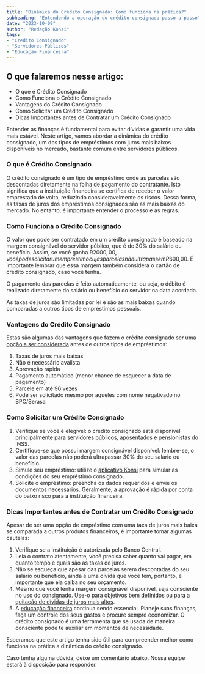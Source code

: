```yaml
---
title: "Dinâmica do Crédito Consignado: Como funciona na prática?"
subheading: "Entendendo a operação do crédito consignado passo a passo"
date: "2023-10-09"
author: "Redação Konsi"
tags:
- "Credito Consignado"
- "Servidores Públicos"
- "Educação Financeira"
---
```


## O que falaremos nesse artigo:

- O que é Crédito Consignado
- Como Funciona o Crédito Consignado
- Vantagens do Crédito Consignado
- Como Solicitar um Crédito Consignado
- Dicas Importantes antes de Contratar um Crédito Consignado

Entender as finanças é fundamental para evitar dívidas e garantir uma vida mais estável. Neste artigo, vamos abordar a dinâmica do crédito consignado, um dos tipos de empréstimos com juros mais baixos disponíveis no mercado, bastante comum entre servidores públicos.

### O que é Crédito Consignado

O crédito consignado é um tipo de empréstimo onde as parcelas são descontadas diretamente na folha de pagamento do contratante. Isto significa que a instituição financeira se certifica de receber o valor emprestado de volta, reduzindo consideravelmente os riscos. Dessa forma, as taxas de juros dos empréstimos consignados são as mais baixas do mercado. No entanto, é importante entender o processo e as regras.

### Como Funciona o Crédito Consignado

O valor que pode ser contratado em um crédito consignado é baseado na margem consignável do servidor público, que é de 30% do salário ou benefício. Assim, se você ganha R$2000,00, você pode solicitar um empréstimo cujas parcelas não ultrapassem R$600,00. É importante lembrar que essa margem também considera o cartão de crédito consignado, caso você tenha.

O pagamento das parcelas é feito automaticamente, ou seja, o débito é realizado diretamente do salário ou benefício do servidor na data acordada.

As taxas de juros são limitadas por lei e são as mais baixas quando comparadas a outros tipos de empréstimos pessoais.

### Vantagens do Crédito Consignado

Estas são algumas das vantagens que fazem o crédito consignado ser uma [opção a ser considerada](https://konsi.com.br/postagens/por-que-o-crdito-consignado-a-melhor-escolha-para-servidores-pblicos) antes de outros tipos de empréstimos:

1. Taxas de juros mais baixas
2. Não é necessário avalista
3. Aprovação rápida
4. Pagamento automático (menor chance de esquecer a data de pagamento)
5. Parcele em até 96 vezes
6. Pode ser solicitado mesmo por aqueles com nome negativado no SPC/Serasa

### Como Solicitar um Crédito Consignado

1. Verifique se você é elegível: o crédito consignado está disponível principalmente para servidores públicos, aposentados e pensionistas do INSS.
2. Certifique-se que possui margem consignável disponível: lembre-se, o valor das parcelas não poderá ultrapassar 30% do seu salário ou benefício.
3. Simule seu empréstimo: utilize o [aplicativo Konsi](https://konsi.com.br/download) para simular as condições do seu empréstimo consignado.
4. Solicite o empréstimo: preencha os dados requeridos e envie os documentos necessários. Geralmente, a aprovação é rápida por conta do baixo risco para a instituição financeira.

### Dicas Importantes antes de Contratar um Crédito Consignado

Apesar de ser uma opção de empréstimo com uma taxa de juros mais baixa se comparada a outros produtos financeiros, é importante tomar algumas cautelas:

1. Verifique se a instituição é autorizada pelo Banco Central.
2. Leia o contrato atentamente, você precisa saber quanto vai pagar, em quanto tempo e quais são as taxas de juros.
3. Não se esqueça que apesar das parcelas serem descontadas do seu salário ou benefício, ainda é uma dívida que você tem, portanto, é importante que ela caiba no seu orçamento.
4. Mesmo que você tenha margem consignável disponível, seja consciente no uso do consignado. Use-o para objetivos bem definidos ou para a [quitação de dívidas de juros mais altos](https://konsi.com.br/postagens/como-usar-o-crdito-consignado-para-quitar-dvidas-caras).
5. A [educação financeira](https://konsi.com.br/postagens/a-importncia-da-educao-financeira-para-servidores-pblicos-e-como-implement-la-em-sua-vida) continua sendo essencial. Planeje suas finanças, faça um controle dos seus gastos e procure sempre economizar. O crédito consignado é uma ferramenta que se usada de maneira consciente pode te auxiliar em momentos de necessidade.

Esperamos que este artigo tenha sido útil para compreender melhor como funciona na prática a dinâmica do crédito consignado.

Caso tenha alguma dúvida, deixe um comentário abaixo. Nossa equipe estará à disposição para responder.